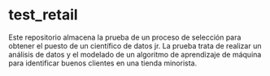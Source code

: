 # test_retail
Este repositorio almacena la prueba de un proceso de selección para obtener el puesto de un científico de datos jr. La prueba trata de realizar un análisis de datos y el modelado de un algoritmo de aprendizaje de máquina para identificar buenos clientes en una tienda minorista. 
